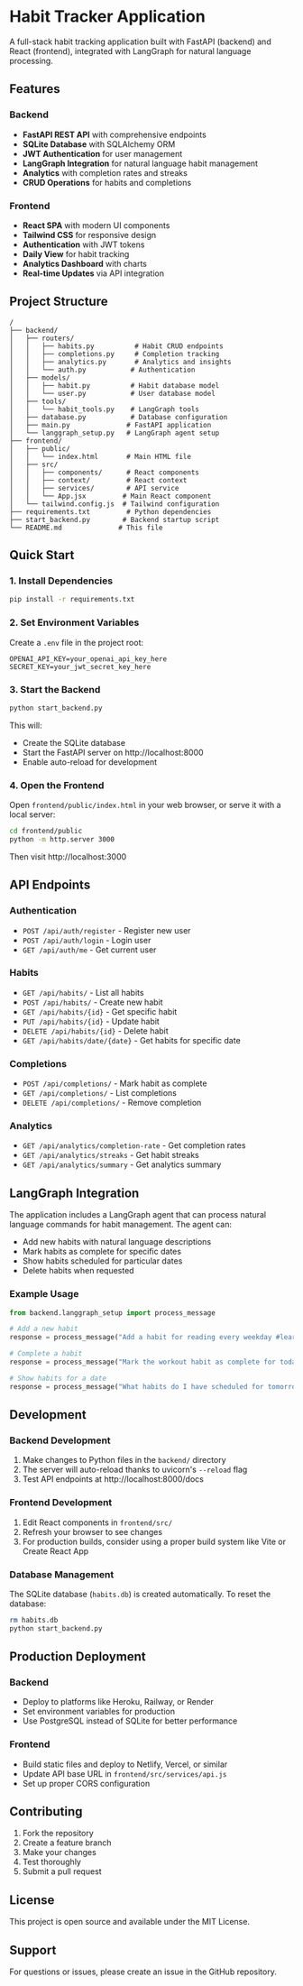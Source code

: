 # Habit Tracker Application

A full-stack habit tracking application built with FastAPI (backend) and React (frontend), integrated with LangGraph for natural language processing.

## Features

### Backend
- **FastAPI REST API** with comprehensive endpoints
- **SQLite Database** with SQLAlchemy ORM
- **JWT Authentication** for user management
- **LangGraph Integration** for natural language habit management
- **Analytics** with completion rates and streaks
- **CRUD Operations** for habits and completions

### Frontend
- **React SPA** with modern UI components
- **Tailwind CSS** for responsive design
- **Authentication** with JWT tokens
- **Daily View** for habit tracking
- **Analytics Dashboard** with charts
- **Real-time Updates** via API integration

## Project Structure

```
/
├── backend/
│   ├── routers/
│   │   ├── habits.py          # Habit CRUD endpoints
│   │   ├── completions.py     # Completion tracking
│   │   ├── analytics.py       # Analytics and insights
│   │   └── auth.py           # Authentication
│   ├── models/
│   │   ├── habit.py          # Habit database model
│   │   └── user.py           # User database model
│   ├── tools/
│   │   └── habit_tools.py    # LangGraph tools
│   ├── database.py           # Database configuration
│   ├── main.py              # FastAPI application
│   └── langgraph_setup.py   # LangGraph agent setup
├── frontend/
│   ├── public/
│   │   └── index.html       # Main HTML file
│   ├── src/
│   │   ├── components/      # React components
│   │   ├── context/         # React context
│   │   ├── services/        # API service
│   │   └── App.jsx         # Main React component
│   └── tailwind.config.js  # Tailwind configuration
├── requirements.txt         # Python dependencies
├── start_backend.py        # Backend startup script
└── README.md              # This file
```

## Quick Start

### 1. Install Dependencies

```bash
pip install -r requirements.txt
```

### 2. Set Environment Variables

Create a `.env` file in the project root:

```env
OPENAI_API_KEY=your_openai_api_key_here
SECRET_KEY=your_jwt_secret_key_here
```

### 3. Start the Backend

```bash
python start_backend.py
```

This will:
- Create the SQLite database
- Start the FastAPI server on http://localhost:8000
- Enable auto-reload for development

### 4. Open the Frontend

Open `frontend/public/index.html` in your web browser, or serve it with a local server:

```bash
cd frontend/public
python -m http.server 3000
```

Then visit http://localhost:3000

## API Endpoints

### Authentication
- `POST /api/auth/register` - Register new user
- `POST /api/auth/login` - Login user
- `GET /api/auth/me` - Get current user

### Habits
- `GET /api/habits/` - List all habits
- `POST /api/habits/` - Create new habit
- `GET /api/habits/{id}` - Get specific habit
- `PUT /api/habits/{id}` - Update habit
- `DELETE /api/habits/{id}` - Delete habit
- `GET /api/habits/date/{date}` - Get habits for specific date

### Completions
- `POST /api/completions/` - Mark habit as complete
- `GET /api/completions/` - List completions
- `DELETE /api/completions/` - Remove completion

### Analytics
- `GET /api/analytics/completion-rate` - Get completion rates
- `GET /api/analytics/streaks` - Get habit streaks
- `GET /api/analytics/summary` - Get analytics summary

## LangGraph Integration

The application includes a LangGraph agent that can process natural language commands for habit management. The agent can:

- Add new habits with natural language descriptions
- Mark habits as complete for specific dates
- Show habits scheduled for particular dates
- Delete habits when requested

### Example Usage

```python
from backend.langgraph_setup import process_message

# Add a new habit
response = process_message("Add a habit for reading every weekday #learning")

# Complete a habit
response = process_message("Mark the workout habit as complete for today")

# Show habits for a date
response = process_message("What habits do I have scheduled for tomorrow?")
```

## Development

### Backend Development

1. Make changes to Python files in the `backend/` directory
2. The server will auto-reload thanks to uvicorn's `--reload` flag
3. Test API endpoints at http://localhost:8000/docs

### Frontend Development

1. Edit React components in `frontend/src/`
2. Refresh your browser to see changes
3. For production builds, consider using a proper build system like Vite or Create React App

### Database Management

The SQLite database (`habits.db`) is created automatically. To reset the database:

```bash
rm habits.db
python start_backend.py
```

## Production Deployment

### Backend
- Deploy to platforms like Heroku, Railway, or Render
- Set environment variables for production
- Use PostgreSQL instead of SQLite for better performance

### Frontend
- Build static files and deploy to Netlify, Vercel, or similar
- Update API base URL in `frontend/src/services/api.js`
- Set up proper CORS configuration

## Contributing

1. Fork the repository
2. Create a feature branch
3. Make your changes
4. Test thoroughly
5. Submit a pull request

## License

This project is open source and available under the MIT License.

## Support

For questions or issues, please create an issue in the GitHub repository.